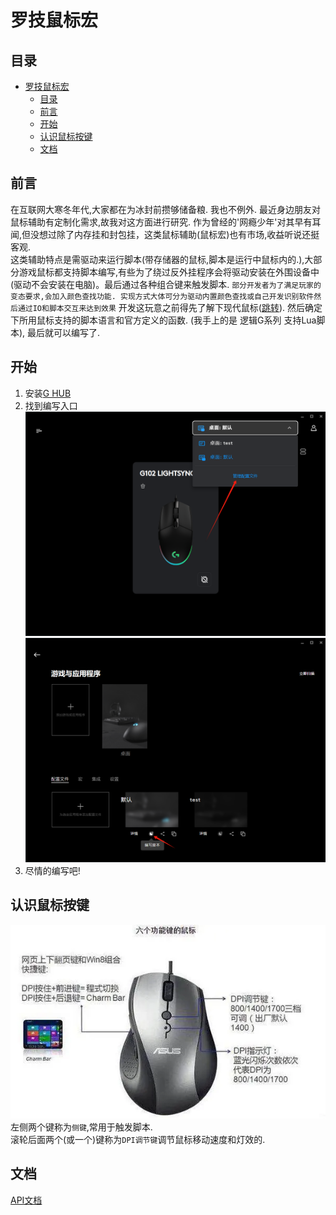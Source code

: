 # 罗技鼠标宏

## 目录
- [罗技鼠标宏](#罗技鼠标宏)
  - [目录](#目录)
  - [前言](#前言)
  - [开始](#开始)
  - [认识鼠标按键](#认识鼠标按键)
  - [文档](#文档)


## 前言
在互联网大寒冬年代,大家都在为冰封前攒够储备粮. 我也不例外. 最近身边朋友对鼠标辅助有定制化需求,故我对这方面进行研究. 作为曾经的'网瘾少年'对其早有耳闻,但没想过除了内存挂和封包挂，这类鼠标辅助(鼠标宏)也有市场,收益听说还挺客观.  
这类辅助特点是需驱动来运行脚本(带存储器的鼠标,脚本是运行中鼠标内的.),大部分游戏鼠标都支持脚本编写,有些为了绕过反外挂程序会将驱动安装在外围设备中(驱动不会安装在电脑)。最后通过各种组合键来触发脚本. `部分开发者为了满足玩家的变态要求,会加入颜色查找功能. 实现方式大体可分为驱动内置颜色查找或自己开发识别软件然后通过IO和脚本交互来达到效果` 
开发这玩意之前得先了解下现代鼠标([跳转](#认识鼠标按键)). 然后确定下所用鼠标支持的脚本语言和官方定义的函数. (我手上的是 逻辑G系列 支持Lua脚本), 最后就可以编写了. 

## 开始
1.  安装[G HUB](https://support.logi.com/hc/zh-cn/articles/360025298133-Logitech-G-HUB)
2.  找到编写入口
    ![图片](./Resouces/微信图片_20240208053637.png)
    ![图片](./Resouces/微信图片_20240208053653.png)
3.  尽情的编写吧!
   
## 认识鼠标按键
![mouse](./Resouces/mouse.jpg)
左侧两个键称为`侧键`,常用于触发脚本.  
滚轮后面两个(或一个)键称为`DPI调节键`调节鼠标移动速度和灯效的.


## 文档
[API文档](https://douile.com/logitech-toggle-keys/APIDocs.pdf)
